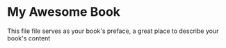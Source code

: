 #  

# My Awesome Book

This file file serves as your book's preface, a great place to describe your book's content


  



